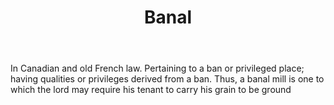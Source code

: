 ---
title: Banal
letter: B
permalink: "/definitions/bld-banal.html"
body: In Canadian and old French law. Pertaining to a ban or privileged place; having
  qualities or privileges derived from a ban. Thus, a banal mill is one to which the
  lord may require his tenant to carry his grain to be ground
published_at: '2018-07-07'
source: Black's Law Dictionary 2nd Ed (1910)
layout: post
---